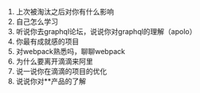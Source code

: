 1. 上次被淘汰之后对你有什么影响
2. 自己怎么学习
3. 听说你去graphql论坛，说说你对graphql的理解（apolo）
4. 你最有成就感的项目
5. 对webpack熟悉吗，聊聊webpack
6. 为什么要离开滴滴来阿里
7. 说一说你在滴滴的项目的优化
8. 说说你对**产品的了解